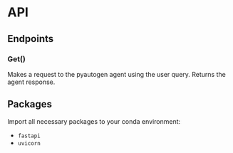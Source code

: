 # API

## Endpoints

### Get()
Makes a request to the pyautogen agent using the user query.
Returns the agent response.

## Packages
Import all necessary packages to your conda environment:

- `fastapi`
- `uvicorn`

